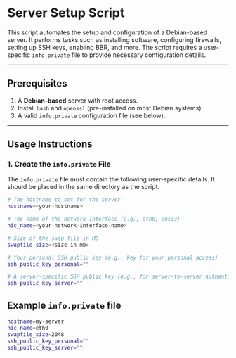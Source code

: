 # Server Setup Script

This script automates the setup and configuration of a Debian-based server. It performs tasks such as installing software, configuring firewalls, setting up SSH keys, enabling BBR, and more. The script requires a user-specific `info.private` file to provide necessary configuration details.

---

## Prerequisites
1. A **Debian-based** server with root access.
2. Install `bash` and `openssl` (pre-installed on most Debian systems).
3. A valid `info.private` configuration file (see below).

---

## Usage Instructions

### 1. Create the `info.private` File
The `info.private` file must contain the following user-specific details. It should be placed in the same directory as the script.

```bash
# The hostname to set for the server
hostname=<your-hostname>

# The name of the network interface (e.g., eth0, ens33)
nic_name=<your-network-interface-name>

# Size of the swap file in MB
swapfile_size=<size-in-mb>

# Your personal SSH public key (e.g., key for your personal access)
ssh_public_key_personal=""

# A server-specific SSH public key (e.g., for server-to-server authentication)
ssh_public_key_server=""
```

## Example `info.private` file 
```bash
hostname=my-server
nic_name=eth0
swapfile_size=2048
ssh_public_key_personal=""
ssh_public_key_server=""
```
